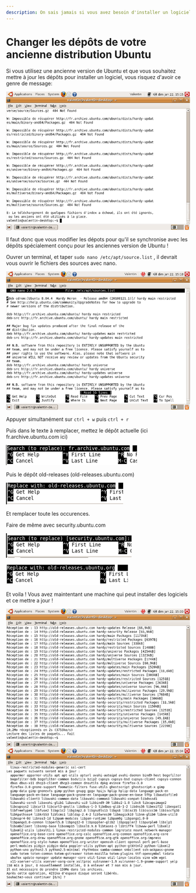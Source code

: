 ```yaml
---
description: On sais jamais si vous avez besoin d'installer un logiciel dessus ?
---
```


# Changer les dépôts de votre ancienne distribution Ubuntu

Si vous utilisez une ancienne version de Ubuntu et que vous souhaitez mettre à jour les dépôts pour installer un logiciel, vous risquez d'avoir ce genre de message:

![Erreur Mise a jours](<../.gitbook/assets/image (14).png>)



Il faut donc que vous modifier les dépots pour qu'il se synchronise avec les dépôts spécialement conçu pour les anciennes version de Ubuntu !

Ouvrer un terminal, et taper `sudo nano /etc/apt/source.list` , il devrait vous ouvrir le fichiers des sources avec nano.

![](<../.gitbook/assets/image (3) (1).png>)

Appuyer simultanément sur `ctrl + w` puis `ctrl + r`&#x20;

Puis dans le texte à remplacer, mettez le dépôt actuelle (ici fr.archive.ubuntu.com ici)

![](<../.gitbook/assets/image (2) (2).png>)

Puis le dépôt old-releases (old-releases.ubuntu.com)

![](<../.gitbook/assets/image (1) (3).png>)

Et remplacer toute les occurences.

Faire de même avec security.ubuntu.com

![](<../.gitbook/assets/image (16).png>)

![](<../.gitbook/assets/image (3) (2).png>)



Et voila ! Vous avez maintentant une machine qui peut installer des logiciels et ce mettre a jour !&#x20;

![](<../.gitbook/assets/image (6).png>)\
![](<../.gitbook/assets/image (9).png>)
